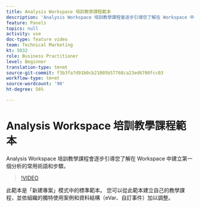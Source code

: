 ```yaml
---
title: Analysis Workspace 培訓教學課程範本
description: 'Analysis Workspace 培訓教學課程會逐步引導您了解在 Workspace 中建立第一個分析的常用術語和步驟。 '
feature: Panels
topics: null
activity: use
doc-type: feature video
team: Technical Marketing
kt: 5032
role: Business Practitioner
level: Beginner
translation-type: tm+mt
source-git-commit: f3b3fa7d91b0cb21005b57768ca23ed6700fcc03
workflow-type: tm+mt
source-wordcount: '90'
ht-degree: 56%

---
```



# Analysis Workspace 培訓教學課程範本

Analysis Workspace 培訓教學課程會逐步引導您了解在 Workspace 中建立第一個分析的常用術語和步驟。

>[!VIDEO](https://video.tv.adobe.com/v/33773/?quality=12)

此範本是「新建專案」模式中的標準範本。 您可以從此範本建立自己的教學課程，並依組織的獨特使用案例和資料結構（eVar、自訂事件）加以調整。
